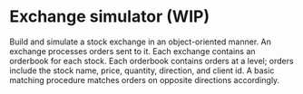 # Exchange simulator (WIP)
Build and simulate a stock exchange in an object-oriented manner. An exchange processes orders sent to it. Each exchange contains an orderbook for each stock. Each orderbook contains orders at a level; orders include the stock name, price, quantity, direction, and client id. A basic matching procedure matches orders on opposite directions accordingly.
